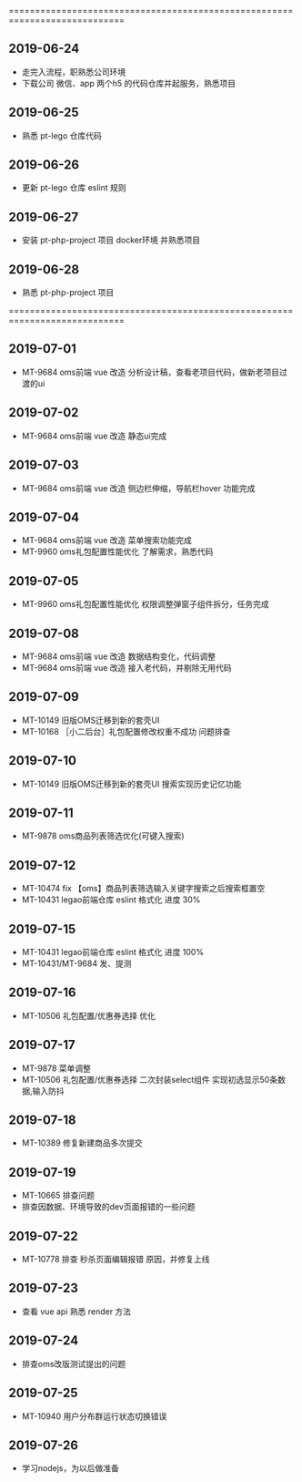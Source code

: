 ============================================================================
## 2019-06-24
+ 走完入流程，职熟悉公司环境
+ 下载公司 微信、app 两个h5 的代码仓库并起服务，熟悉项目

## 2019-06-25
+ 熟悉 pt-lego 仓库代码

## 2019-06-26
+ 更新 pt-lego 仓库 eslint 规则

## 2019-06-27
+ 安装 pt-php-project 项目 docker环境 并熟悉项目

## 2019-06-28
+ 熟悉 pt-php-project 项目

============================================================================
## 2019-07-01
+ MT-9684 oms前端 vue 改造 分析设计稿，查看老项目代码，做新老项目过渡的ui

## 2019-07-02
+ MT-9684 oms前端 vue 改造 静态ui完成

## 2019-07-03
+ MT-9684 oms前端 vue 改造 侧边栏伸缩，导航栏hover 功能完成

## 2019-07-04
+ MT-9684 oms前端 vue 改造 菜单搜索功能完成
+ MT-9960 oms礼包配置性能优化 了解需求，熟悉代码

## 2019-07-05
+ MT-9960 oms礼包配置性能优化 权限调整弹窗子组件拆分，任务完成

## 2019-07-08
+ MT-9684 oms前端 vue 改造 数据结构变化，代码调整
+ MT-9684 oms前端 vue 改造 接入老代码，并剔除无用代码

## 2019-07-09
+ MT-10149 旧版OMS迁移到新的套壳UI
+ MT-10168 ［小二后台］礼包配置修改权重不成功 问题排查

## 2019-07-10
+ MT-10149 旧版OMS迁移到新的套壳UI 搜索实现历史记忆功能

## 2019-07-11
+ MT-9878 oms商品列表筛选优化(可键入搜索)

## 2019-07-12
+ MT-10474 fix 【oms】商品列表筛选输入关键字搜索之后搜索框置空
+ MT-10431 legao前端仓库 eslint 格式化 进度 30%

## 2019-07-15
+ MT-10431 legao前端仓库 eslint 格式化 进度 100%
+ MT-10431/MT-9684 发、提测

## 2019-07-16
+ MT-10506 礼包配置/优惠券选择 优化

## 2019-07-17
+ MT-9878 菜单调整
+ MT-10506 礼包配置/优惠券选择 二次封装select组件 实现初选显示50条数据,输入防抖

## 2019-07-18
+ MT-10389 修复新建商品多次提交

## 2019-07-19
+ MT-10665 排查问题
+ 排查因数据、环境导致的dev页面报错的一些问题

## 2019-07-22
+ MT-10778 排查 秒杀页面编辑报错 原因，并修复上线

## 2019-07-23
+ 查看 vue api 熟悉 render 方法

## 2019-07-24
+ 排查oms改版测试提出的问题

## 2019-07-25
+ MT-10940 用户分布群运行状态切换错误

## 2019-07-26
+ 学习nodejs，为以后做准备
